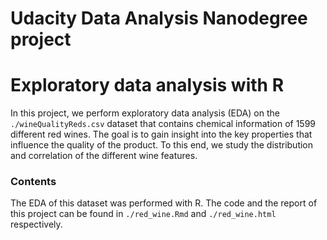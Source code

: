 # Udacity Data Analysis Nanodegree project
# Exploratory data analysis with R

In this project, we perform exploratory data analysis (EDA) on the `./wineQualityReds.csv` dataset that contains chemical information of 1599 different red wines. The goal is to gain insight into the key properties that influence the quality of the product. 
To this end, we study the distribution and correlation of the different wine features.

### Contents

The EDA of this dataset was performed with R.
The code and the report of this project can be found in `./red_wine.Rmd` and `./red_wine.html` respectively.
